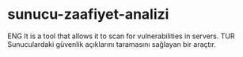 # sunucu-zaafiyet-analizi
ENG It is a tool that allows it to scan for vulnerabilities in servers.
TUR Sunuculardaki güvenlik açıklarını taramasını sağlayan bir araçtır.
